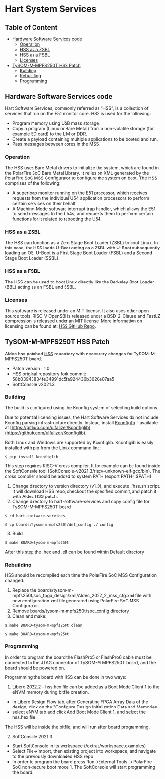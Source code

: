 # Hart System Services

## Table of Content

- [Hardware Software Services code](#hardware_software_services_code)
    - [Operation](#operation)
    - [HSS as a ZSBL](#hss_as_zsbl)
    - [HSS as a FSBL](#hss_as_fsbl)
    - [Licenses](#licenses)
- [TySOM-M-MPFS250T HSS Patch](#hss_patch)
    - [Building](#building)
    - [Rebuilding](#rebuilding)
    - [Programming](#programming)

## Hardware Software Services code <a name="hardware_software_services_code"/>

Hart Software Services, commonly referred as “HSS”, is a collection of services that run on the E51 monitor core. HSS is used for the following:
- Program memory using USB mass storage.
- Copy a program (Linux or Bare Metal) from a non-volatile storage (for example SD card) to the LIM or DDR.
- Create a payload containing multiple applications to be booted and run.
- Pass messages between cores in the MSS.

### Operation <a name="operation"/>
The HSS uses Bare Metal drivers to initialize the system, which are found in the PolarFire SoC Bare Metal Library. It relies on XML generated by the PolarFire SoC MSS Configurator to configure the system on boot.
The HSS comprises of the following:
- A superloop monitor running on the E51 processor, which receives requests from the individual U54 application processors to perform certain services on their behalf.
- A Machine-Mode software interrupt trap handler, which allows the E51 to send messages to the U54s, and requests them to perform certain functions for it related to rebooting the U54.

### HSS as a ZSBL <a name="hss_as_zsbl"/>
The HSS can function as a Zero Stage Boot Loader (ZSBL) to boot Linux. In this case, the HSS loads U-Boot acting as a ZSBL with U-Boot subsequently loading an OS. U-Boot is a First Stage Boot Loader (FSBL) and a Second Stage Boot Loader (SSBL).

### HSS as a FSBL <a name="hss_as_fsbl"/>
The HSS can be used to boot Linux directly like the Berkeley Boot Loader (BBL) acting as an FSBL and SSBL.

### Licenses <a name="license"/>
This software is released under an MIT license. It also uses other open source tools. RISC-V OpenSBI is released under a BSD-2-Clause and FastLZ compression is released under an MIT license. More information on licensing can be found at: [HSS GitHub Repo](https://github.com/polarfire-soc/hart-software-services/blob/master/LICENSE.md).

## TySOM-M-MPFS250T HSS Patch <a name="hss_patch"/>

Aldec has patched [HSS](https://github.com/polarfire-soc/hart-software-services) repository with necessery changes for TySOM-M-MPFS250T board.  
- Patch version : 1.0
- HSS original repository fork commit: 58b03943834fe34991dc5fa924436b3620e07aa5
- SoftConsole v2021.3

### Building <a name="building"/>

The build is configured using the Kconfig system of selecting build options.

Due to potential licensing issues, the Hart Software Services do not include Kconfig parsing infrastructure directly. Instead, install [Kconfiglib](https://github.com/ulfalizer/Kconfiglib) - available at [https://github.com/ulfalizer/Kconfiglib](https://github.com/ulfalizer/Kconfiglib).

Both Linux and Windows are supported by Kconfiglib. Kconfiglib is easily installed with pip from the Linux command line:

```
$ pip install kconfiglib
```

This step requires RISC-V cross compiler. It for example can be found inside the SoftConsole tool (SoftConsole-v2021.3/riscv-unknown-elf-gcc/bin). The cross compller should be added to system PATH (export PATH=<path to your cross compiller>:$PATH)
1. Change directory to version directory (v1_0), and execute ./hss.sh script. It will download HSS repo, checkout the specified commit, and patch it with Aldec HSS patch.
2. Change directory to hart-software-services and copy config file for TySOM-M-MPFS250T board

```
$ cd hart-software-services
```

```
$ cp boards/tysom-m-mpfs250t/def_config ./.config
```

3. Build

```
$ make BOARD=tysom-m-mpfs250t
```

After this step the .hex and .elf can be found within Default directory

### Rebuilding <a name="rebuilding"/>

HSS should be recompiled each time the PolarFire SoC MSS Configuration changed.
1. Replace the boards/tysom-m-mpfs250t/soc_fpga_design/xml/Aldec_2022_2_mss_cfg.xml file with new configuration xml file generated using PolarFire SoC MSS Configurator.
2. Remove boards/tysom-m-mpfs250t/soc_config directory
3. Clean and make:

```
$ make BOARD=tysom-m-mpfs250t clean
```

```
$ make BOARD=tysom-m-mpfs250t
```

### Programming <a name="programming"/>

In order to program the board the FlashPro5 or FlashPro6 cable must be connected to the JTAG connector of TySOM-M MPFS250T board, and the board should be powered on.

Programming the board with HSS can be done in two ways:
1. Libero 2022.2 - hss.hex file can be added as a Boot Mode Client 1 to the eNVM memory during bitfile creation.
- In Libero Design Flow tab, after Generating FPGA Array Data of the design, click on the "Configure Design Initialization Data and Memories
- select eNVM tab add click Add Boot Mode Client 1, and select the hss.hex file.

The HSS will be inside the bitfile, and will run after board programming.

2. SoftConsole 2021.3
- Start SoftConsole in its workspace (<SoftConsole>/extras/workspace.examples)
- Select File->Import, then existing project into workspace, and navigate to the previously downloaded HSS repo
- In order to program the board press Run->External Tools -> PolarFire SoC non-secure boot mode 1.
The SoftConsole will start programming the board.
